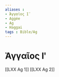 ```yaml
---
aliases : 
- Ἀγγαῖος Ιʹ
- Aggée
- Ag
- Haggai
tags : Bible/Ag
---
```


# Ἀγγαῖος Ιʹ

[[LXX Ag 1]]
[[LXX Ag 2]]
